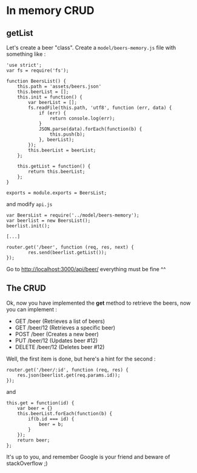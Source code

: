 # In memory CRUD

## getList

Let's create a beer "class". Create a `model/beers-memory.js` file with something like : 

    'use strict';
    var fs = require('fs');
    
    function BeersList() {
        this.path = 'assets/beers.json'
        this.beerList = [];
        this.init = function() {
            var beerList = [];
            fs.readFile(this.path, 'utf8', function (err, data) {
                if (err) {
                    return console.log(err);
                }
                JSON.parse(data).forEach(function(b) {
                    this.push(b);
                }, beerList);
            });
            this.beerList = beerList;
        };
        
        this.getList = function() {
            return this.beerList;
        };
    }
    
    exports = module.exports = BeersList;
    
and modify `api.js`

    var BeersList = require('../model/beers-memory');
    var beerlist = new BeersList();
    beerlist.init();
    
    [...]
    
    router.get('/beer', function (req, res, next) {
            res.send(beerlist.getList());
    });
    
Go to [http://localhost:3000/api/beer/](http://localhost:3000/api/beer/) everything must be fine ^^

## The CRUD

Ok, now you have implemented the **get** method to retrieve the beers, now you can implement : 

- GET /beer (Retrieves a list of beers)
- GET /beer/12 (Retrieves a specific beer)
- POST /beer (Creates a new beer)
- PUT /beer/12 (Updates beer #12)
- DELETE /beer/12 (Deletes beer #12)
   
Well, the first item is done, but here's a hint for the second : 

    router.get('/beer/:id', function (req, res) {
        res.json(beerlist.get(req.params.id));
    });
        
and

    this.get = function(id) {
        var beer = {}
        this.beerList.forEach(function(b) {
            if(b.id === id) {
                beer = b;
            }
        });
        return beer;
    };
    
It's up to you, and remember Google is your friend and beware of stackOverflow ;)